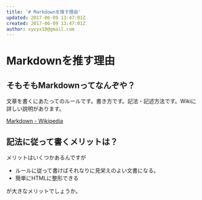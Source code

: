 ```yaml
---
title: '# Markdownを推す理由'
updated: 2017-06-09 13:47:01Z
created: 2017-06-09 13:47:01Z
author: xyvyx10@gmail.com
---
```


# Markdownを推す理由

## そもそもMarkdownってなんぞや？

文章を書くにあたってのルールです。書き方です。記法・記述方法です。Wikiに詳しい説明があります。

[Markdown - Wikipedia](https://drive.google.com/open?id=0B54HHIz766NvZXhPQVByYjV0U2s)

## 記法に従って書くメリットは？

メリットはいくつかあるんですが

- ルールに従って書けばそれなりに見栄えのよい文書になる。
- 簡単にHTMLに整形できる

が大きなメリットでしょうか。